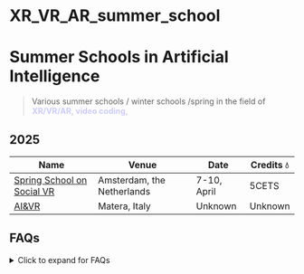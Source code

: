 # XR_VR_AR_summer_school
# Summer Schools in Artificial Intelligence 
> Various summer schools / winter schools /spring in the field of <span style="color: #CCCCFF;font-weight:bold">XR/VR/AR, video coding, </span>

## 2025
Name | Venue | Date | Credits :droplet:
-----|--|--|--|
[Spring School on Social VR](https://www.dis.cwi.nl/spring-school/) | Amsterdam, the Netherlands | 7-10, April | 5CETS   
[AI&VR](https://xrsalento.it/xrsalento2024/xrai-summer-school-2024/index.html) | Matera, Italy | Unknown | Unknown | Unknown

## FAQs
<details>
      <summary>Click to expand for FAQs</summary>

> How can I contribute to the list?
- You may create a pull request
> What contents can I add?
- You may add summer school that you are organiaing/co-organizing or add any other related summer school that you wish to share with the community. 

> What inspired this list?
- The repo takes an inspiration from the awesome-mlss repo. 
> Does the list include the same summer schools as available on awesome-mlss repo?
- No. However, some of the enteries in the lists may overlap. The purpose is to share the opportunities with the community and aspiring AI researchers/engineers, data scientists.  

</details>
